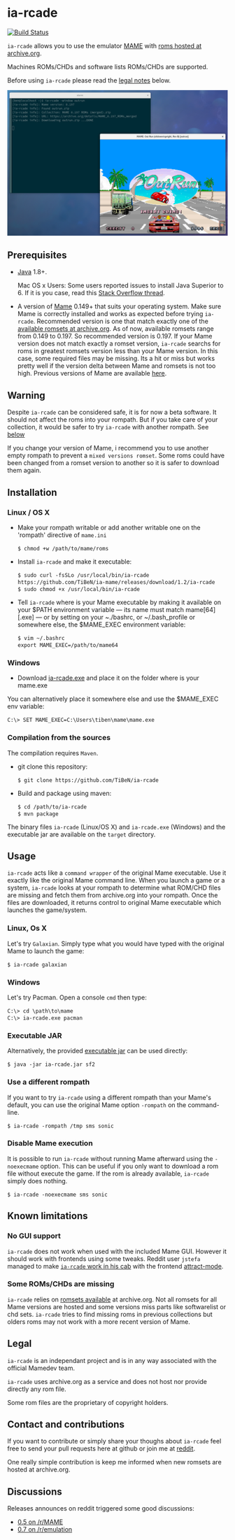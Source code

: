 ia-rcade
========

[![Build
Status](https://travis-ci.org/TiBeN/ia-rcade.svg?branch=master)](https://travis-ci.org/TiBeN/ia-rcade)

`ia-rcade` allows you to use the emulator [MAME](http://mamedev.org/) with
[roms hosted at archive.org](https://archive.org/details/messmame).

Machines ROMs/CHDs and software lists ROMs/CHDs are supported. 

Before using `ia-rcade` please read the [legal
notes](https://github.com/TiBeN/ia-rcade#legal) below.

![preview](./doc/screenshot.png)

Prerequisites
-------------

-   [Java](https://www.java.com/fr/download/) 1.8+.

    Mac OS x Users: Some users reported issues to install Java Superior
    to 6. If it is you case, read this [Stack Overflow
    thread](http://stackoverflow.com/questions/12757558/installed-java-7-on-mac-os-x-but-terminal-is-still-using-version-6).

-   A version of [Mame](http://mamedev.org/release.php) 0.149+ that
    suits your operating system. Make sure Mame is correctly installed
    and works as expected before trying `ia-rcade`. Recommended version
    is one that match exactly one of the [available romsets at
    archive.org](https://archive.org/details/messmame?&sort=publicdate).
    As of now, available romsets range from 0.149 to 0.197. So
    recommended version is 0.197. If your Mame version does not match
    exactly a romset version, `ia-rcade` searchs for roms in greatest
    romsets version less than your Mame version. In this case, some
    required files may be missing. Its a hit or miss but works pretty
    well if the version delta between Mame and romsets is not too high.
    Previous versions of Mame are available
    [here](http://mamedev.org/oldrel.html).

Warning
-------

Despite `ia-rcade` can be considered safe, it is for now a beta software.  It
should not affect the roms into your rompath. But if you take care of your
collection, it would be safer to try `ia-rcade` with another rompath. See
[below](https://github.com/TiBeN/ia-rcade#use-a-different-rompath)

If you change your version of Mame, i recommend you to use another empty
rompath to prevent a `mixed versions romset`. Some roms could have been
changed from a romset version to another so it is safer to download them
again.

Installation
------------

### Linux / OS X

-   Make your rompath writable or add another writable one on the
    'rompath' directive of `mame.ini`

        $ chmod +w /path/to/mame/roms

-   Install `ia-rcade` and make it executable:

        $ sudo curl -fsSLo /usr/local/bin/ia-rcade https://github.com/TiBeN/ia-mame/releases/download/1.2/ia-rcade
        $ sudo chmod +x /usr/local/bin/ia-rcade

-   Tell `ia-rcade` where is your Mame executable by making it available
    on your \$PATH environment variable — its name must match
    mame\[64\]\[.exe\] — or by setting on your \~./bashrc, or
    \~/.bash\_profile or somewhere else, the \$MAME\_EXEC environment
    variable:

        $ vim ~/.bashrc
        export MAME_EXEC=/path/to/mame64

### Windows

-   Download
    [ia-rcade.exe](https://github.com/TiBeN/ia-rcade/releases/download/1.2/ia-rcade.exe)
    and place it on the folder where is your mame.exe

You can alternatively place it somewhere else and use the \$MAME\_EXEC
env variable:

    C:\> SET MAME_EXEC=C:\Users\tiben\mame\mame.exe

### Compilation from the sources

The compilation requires `Maven`.

-   git clone this repository:

        $ git clone https://github.com/TiBeN/ia-rcade

-   Build and package using maven:

        $ cd /path/to/ia-rcade
        $ mvn package

The binary files `ia-rcade` (Linux/OS X) and `ia-rcade.exe` (Windows) and
the executable jar are available on the `target` directory.

Usage
-----

`ia-rcade` acts like a `command wrapper` of the original Mame executable.
Use it exactly like the original Mame command line. When you launch a
game or a system, `ia-rcade` looks at your rompath to determine what
ROM/CHD files are missing and fetch them from archive.org into your
rompath. Once the files are downloaded, it returns control to original
Mame executable which launches the game/system.

### Linux, Os X

Let's try `Galaxian`. Simply type what you would have typed with the original
Mame to launch the game:

    $ ia-rcade galaxian

### Windows

Let's try Pacman. Open a console `cmd` then type:

    C:\> cd \path\to\mame
    C:\> ia-rcade.exe pacman

### Executable JAR

Alternatively, the provided [executable
jar](https://github.com/TiBeN/ia-rcade/releases/download/1.2/ia-rcade.jar)
can be used directly:

    $ java -jar ia-rcade.jar sf2

### Use a different rompath

If you want to try `ia-rcade` using a different rompath than your Mame's
default, you can use the original Mame option `-rompath` on the
command-line.

    $ ia-rcade -rompath /tmp sms sonic

### Disable Mame execution

It is possible to run `ia-rcade` without running Mame afterward using the
`-noexecmame` option. This can be useful if you only want to download a
rom file without execute the game. If the rom is already available,
`ia-rcade` simply does nothing.

    $ ia-rcade -noexecmame sms sonic

Known limitations
-----------------

### No GUI support

`ia-rcade` does not work when used with the included Mame GUI. However it
should work with frontends using some tweaks. Reddit user `jstefa`
managed to make [`ia-rcade` work in his
cab](https://www.reddit.com/r/MAME/comments/4fruod/iamame_05_mame_thin_wrapper_which_downloads/d4xqj0l/)
with the frontend [attract-mode](http://attractmode.org/).

### Some ROMs/CHDs are missing

`ia-rcade` relies on [romsets
available](https://archive.org/details/messmame?&sort=publicdate) at
archive.org. Not all romsets for all Mame versions are hosted and some
versions miss parts like softwarelist or chd sets. `ia-rcade` tries to
find missing roms in previous collections but olders roms may not work
with a more recent version of Mame.

Legal
-----

`ia-rcade` is an independant project and is in any way associated
with the official Mamedev team.

`ia-rcade` uses archive.org as a service and does not host nor provide
directly any rom file.

Some rom files are the proprietary of copyright holders.

Contact and contributions
-------------------------

If you want to contribute or simply share your thoughs about `ia-rcade`
feel free to send your pull requests here at github or join me at
[reddit](https://www.reddit.com/user/tiben_/).

One really simple contribution is keep me informed when new romsets are
hosted at archive.org.

Discussions
-----------

Releases announces on reddit triggered some good discussions:

-   [0.5 on
    /r/MAME](https://www.reddit.com/r/MAME/comments/4fruod/%60ia-rcade%60_05_mame_thin_wrapper_which_downloads/)
-   [0.7 on
    /r/emulation](https://www.reddit.com/r/emulation/comments/4tkrqb/%60ia-rcade%60_07_released/)

